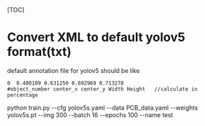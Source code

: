 [TOC]

# Convert XML to default yolov5 format(txt)

default annotation file for yolov5 should be like

```
0  0.480109 0.631250 0.692969 0.713278
#object_number center_x center_y Width Height	//calculate in percentage
```

python train.py --cfg yolov5s.yaml --data PCB_data.yaml --weights yolov5s.pt --img 300 --batch 16 --epochs 100 --name test
